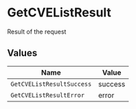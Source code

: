 # GetCVEListResult

Result of the request


## Values

| Name                      | Value                     |
| ------------------------- | ------------------------- |
| `GetCVEListResultSuccess` | success                   |
| `GetCVEListResultError`   | error                     |